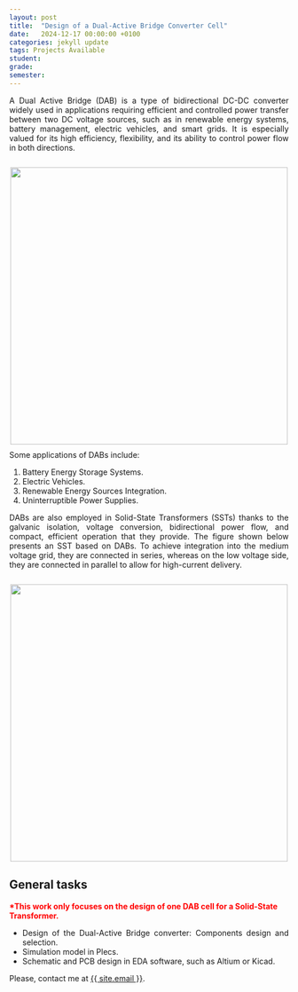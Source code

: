 ```yaml
---
layout: post
title:  "Design of a Dual-Active Bridge Converter Cell"
date:   2024-12-17 00:00:00 +0100
categories: jekyll update
tags: Projects Available
student:
grade:
semester:
---
```


<div style="text-align: justify;">
A Dual Active Bridge (DAB) is a type of bidirectional DC-DC converter widely used in applications requiring efficient and controlled power transfer between two DC voltage sources, such as in renewable energy systems, battery management, electric vehicles, and smart grids. It is especially valued for its high efficiency, flexibility, and its ability to control power flow in both directions.
</div>

<div style="text-align: center; margin-top: 10px; margin-bottom: 10px;">
    <img src="{{site.baseurl | prepend: site.url}}/Files/Images/DAB.png" width="500">
</div>

<div style="text-align: justify;">
Some applications of DABs include:<br>
<ol>
  <li>Battery Energy Storage Systems.</li>
  <li>Electric Vehicles.</li>
  <li>Renewable Energy Sources Integration.</li>
  <li>Uninterruptible Power Supplies.</li>
</ol>
</div>

<div style="text-align: justify;">
DABs are also employed in Solid-State Transformers (SSTs) thanks to the galvanic isolation, voltage conversion, bidirectional power flow, and compact, efficient operation that they provide. The figure shown below presents an SST based on DABs. To achieve integration into the medium voltage grid, they are connected in series, whereas on the low voltage side, they are connected in parallel to allow for high-current delivery.</div>

<div style="text-align: center; margin-top: 10px; margin-bottom: 10px;">
    <img src="{{site.baseurl | prepend: site.url}}/Files/Images/SST.png" width="500">
</div>

<h2>General tasks</h2>

<b style="color:red">*This work only focuses on the design of one DAB cell for a Solid-State Transformer.</b>

<div style="text-align: justify;">
<ul>
<li>Design of the Dual-Active Bridge converter: Components design and selection.</li>
<li>Simulation model in Plecs.</li>
<li>Schematic and PCB design in EDA software, such as Altium or Kicad.</li>
</ul>
</div>

Please, contact me at <a href= "mailto: {{ site.email }}">{{ site.email }}</a>.
